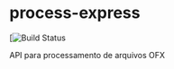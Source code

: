 # process-express
[![Build Status](https://travis-ci.com/github/thiagocoppi/process-express)

API para processamento de arquivos OFX
